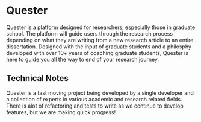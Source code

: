 # Quester

Quester is a platform designed for researchers, especially those in graduate school. The platform will guide users through the research process depending on what they are writing from a new research article to an entire dissertation. Designed with the input of graduate students and a philosphy developed with over 10+ years of coaching graduate students, Quester is here to guide you all the way to end of your research journey.

## Technical Notes
Quester is a fast moving project being developed by a single developer and a collection of experts in various academic and research related fields.
There is alot of refactoring and tests to write as we continue to develop features, but we are making quick progress!
